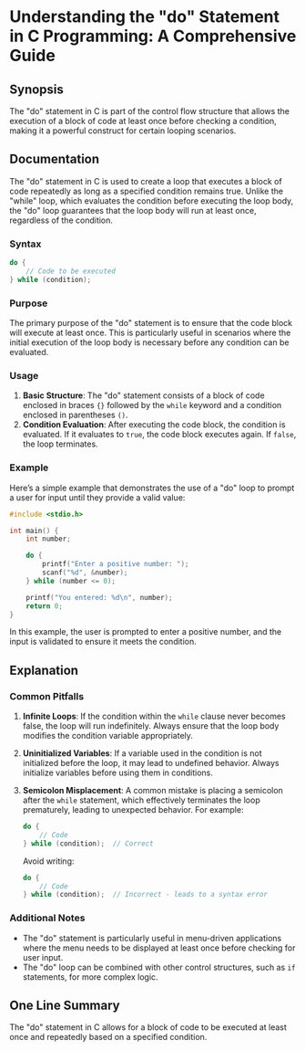 <!--
Meta Description: # Understanding the "do" Statement in C Programming: A Comprehensive Guide ## Synopsis The "do" statement in C is part of the control flow structure t...
Meta Keywords: condition, loop, code, statement, while
-->

# Understanding the "do" Statement in C Programming: A Comprehensive Guide

## Synopsis
The "do" statement in C is part of the control flow structure that allows the execution of a block of code at least once before checking a condition, making it a powerful construct for certain looping scenarios.

## Documentation
The "do" statement in C is used to create a loop that executes a block of code repeatedly as long as a specified condition remains true. Unlike the "while" loop, which evaluates the condition before executing the loop body, the "do" loop guarantees that the loop body will run at least once, regardless of the condition.

### Syntax
```c
do {
    // Code to be executed
} while (condition);
```

### Purpose
The primary purpose of the "do" statement is to ensure that the code block will execute at least once. This is particularly useful in scenarios where the initial execution of the loop body is necessary before any condition can be evaluated.

### Usage
1. **Basic Structure**: The "do" statement consists of a block of code enclosed in braces `{}` followed by the `while` keyword and a condition enclosed in parentheses `()`.
2. **Condition Evaluation**: After executing the code block, the condition is evaluated. If it evaluates to `true`, the code block executes again. If `false`, the loop terminates.

### Example
Here’s a simple example that demonstrates the use of a "do" loop to prompt a user for input until they provide a valid value:

```c
#include <stdio.h>

int main() {
    int number;

    do {
        printf("Enter a positive number: ");
        scanf("%d", &number);
    } while (number <= 0);

    printf("You entered: %d\n", number);
    return 0;
}
```

In this example, the user is prompted to enter a positive number, and the input is validated to ensure it meets the condition.

## Explanation
### Common Pitfalls
1. **Infinite Loops**: If the condition within the `while` clause never becomes false, the loop will run indefinitely. Always ensure that the loop body modifies the condition variable appropriately.
   
2. **Uninitialized Variables**: If a variable used in the condition is not initialized before the loop, it may lead to undefined behavior. Always initialize variables before using them in conditions.

3. **Semicolon Misplacement**: A common mistake is placing a semicolon after the `while` statement, which effectively terminates the loop prematurely, leading to unexpected behavior. For example:
   ```c
   do {
       // Code
   } while (condition);  // Correct
   ```
   Avoid writing:
   ```c
   do {
       // Code
   } while (condition);  // Incorrect - leads to a syntax error
   ```

### Additional Notes
- The "do" statement is particularly useful in menu-driven applications where the menu needs to be displayed at least once before checking for user input.
- The "do" loop can be combined with other control structures, such as `if` statements, for more complex logic.

## One Line Summary
The "do" statement in C allows for a block of code to be executed at least once and repeatedly based on a specified condition.